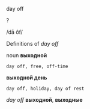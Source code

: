 day off

?

/dā ôf/

Definitions of _day off_

noun
**выходной**

    day off, free, off-time
**выходной день**

    day off, holiday, day of rest

_day off_
**выходной**, **выходные**
